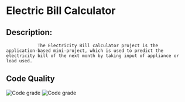 # Electric Bill Calculator
## Description:
                The Electricity Bill calculator project is the application-based mini-project, which is used to predict the electricity bill of the next month by taking input of appliance or load used.
                
                
## Code Quality
![Code grade](https://api.codiga.io/project/31206/score/svg)  ![Code grade](https://api.codiga.io/project/31206/status/svg)



